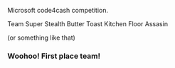 Microsoft code4cash competition.

Team Super Stealth Butter Toast Kitchen Floor Assasin

(or something like that)


### Woohoo! First place team!
